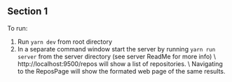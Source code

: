 ## Section 1 ##

To run: 
1. Run `yarn dev` from root directory
2. In a separate command window start the server by running `yarn run server` from the server directory (see server ReadMe for more info)
\\
http://localhost:9500/repos will show a list of repositories. \\
Navigating to the ReposPage will show the formated web page of the same results. 
